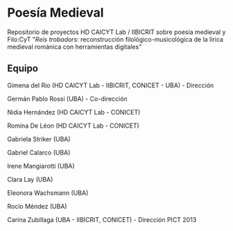 # Poesía Medieval

Repositorio de proyectos HD CAICYT Lab / IIBICRIT sobre poesía medieval y Filo:CyT "_Reis trobadors_: reconstrucción filológico-musicológica de la lírica medieval románica con herramientas digitales"


## Equipo


  Gimena del Rio (HD CAICYT Lab - IIBICRIT, CONICET - UBA) - Dirección
	
  Germán Pablo Rossi (UBA) - Co-dirección
	
  Nidia Hernández (HD CAICYT Lab - CONICET)
	
  Romina De Léon (HD CAICYT Lab - CONICET)
	
  Gabriela Striker (UBA)
	
  Gabriel Calarco (UBA)
	
  Irene Mangiarotti (UBA)
	
  Clara Lay (UBA)
	
  Eleonora Wachsmann (UBA)
	
  Rocío Méndez (UBA)
	
  Carina Zubillaga (UBA - IIBICRIT, CONICET) - Dirección PICT 2013

